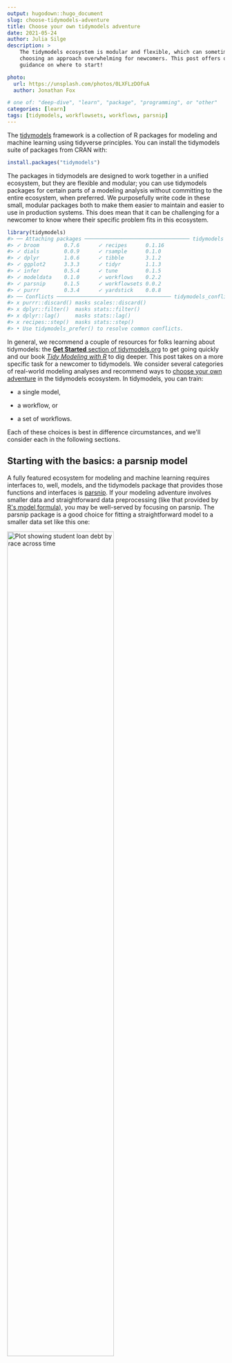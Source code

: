 ```yaml
---
output: hugodown::hugo_document
slug: choose-tidymodels-adventure
title: Choose your own tidymodels adventure
date: 2021-05-24
author: Julia Silge
description: >
    The tidymodels ecosystem is modular and flexible, which can sometimes make
    choosing an approach overwhelming for newcomers. This post offers opinionated 
    guidance on where to start!

photo:
  url: https://unsplash.com/photos/0LXFLzDOfuA
  author: Jonathan Fox

# one of: "deep-dive", "learn", "package", "programming", or "other"
categories: [learn] 
tags: [tidymodels, workflowsets, workflows, parsnip]
---
```




The [tidymodels](https://www.tidymodels.org/) framework is a collection of R packages for modeling and machine learning using tidyverse principles. You can install the tidymodels suite of packages from CRAN with:


```r
install.packages("tidymodels")
```

The packages in tidymodels are designed to work together in a unified ecosystem, but they are flexible and modular; you can use tidymodels packages for certain parts of a modeling analysis without committing to the entire ecosystem, when preferred. We purposefully write code in these small, modular packages both to make them easier to maintain and easier to use in production systems. This does mean that it can be challenging for a newcomer to know where their specific problem fits in this ecosystem.


```r
library(tidymodels)
#> ── Attaching packages ────────────────────────────────── tidymodels 0.1.3 ──
#> ✓ broom        0.7.6      ✓ recipes      0.1.16
#> ✓ dials        0.0.9      ✓ rsample      0.1.0 
#> ✓ dplyr        1.0.6      ✓ tibble       3.1.2 
#> ✓ ggplot2      3.3.3      ✓ tidyr        1.1.3 
#> ✓ infer        0.5.4      ✓ tune         0.1.5 
#> ✓ modeldata    0.1.0      ✓ workflows    0.2.2 
#> ✓ parsnip      0.1.5      ✓ workflowsets 0.0.2 
#> ✓ purrr        0.3.4      ✓ yardstick    0.0.8
#> ── Conflicts ───────────────────────────────────── tidymodels_conflicts() ──
#> x purrr::discard() masks scales::discard()
#> x dplyr::filter()  masks stats::filter()
#> x dplyr::lag()     masks stats::lag()
#> x recipes::step()  masks stats::step()
#> • Use tidymodels_prefer() to resolve common conflicts.
```

In general, we recommend a couple of resources for folks learning about tidymodels: the [**Get Started** section of tidymodels.org](https://www.tidymodels.org/start/) to get going quickly and our book [*Tidy Modeling with R*](https://www.tmwr.org/) to dig deeper. This post takes on a more specific task for a newcomer to tidymodels. We consider several categories of real-world modeling analyses and recommend ways to [choose your own adventure](https://en.wikipedia.org/wiki/Choose_Your_Own_Adventure) in the tidymodels ecosystem. In tidymodels, you can train: 

- a single model, 

- a workflow, or 

- a set of workflows.

Each of these choices is best in difference circumstances, and we'll consider each in the following sections.

## Starting with the basics: a **parsnip** model

A fully featured ecosystem for modeling and machine learning requires interfaces to, well, models, and the tidymodels package that provides those functions and interfaces is [parsnip](https://parsnip.tidymodels.org/). If your modeling adventure involves smaller data and straightforward data preprocessing (like that provided by [R's model formula](https://www.tmwr.org/base-r.html#formula)), you may be well-served by focusing on parsnip. The parsnip package is a good choice for fitting a straightforward model to a smaller data set like this one:

<img src="https://juliasilge.com/blog/student-debt/index_files/figure-html/unnamed-chunk-3-1.png" title="Plot showing student loan debt by race across time" alt="Plot showing student loan debt by race across time" width="70%" />

To learn more about how to fit and evaluate parsnip models, check out [this article at tidymodel.org's **Get Started** section](https://www.tidymodels.org/start/models/) and [this blog post (complete with screencast) by me](https://juliasilge.com/blog/student-debt/). You can use [parsnip's RStudio addin](https://www.tidyverse.org/blog/2021/03/tidymodels-2021-q1/#choose-parsnip-models-with-an-rstudio-addin) to generate code for one or more models!

We don't believe most people using tidymodels fall into this first category, but we think that the tools we've built for these kinds of straightforward analyses are well-designed and will set you up for statistical and practical success in the short and long term. Instead of fitting a model with, say, `lm()`, in parsnip we specify a model with code such as:


```r
linear_reg() %>% set_engine("lm")
#> Linear Regression Model Specification (regression)
#> 
#> Computational engine: lm
```

We then `fit()` that model to data. More code is required to fit a simple model than you may be used to, but learning and using parsnip opens up the door for all the other things you can do with the same pipeline.

## Holistic model **workflows**

When you are setting off on a modeling adventure, it might be worth asking what we even mean by the word "model"; it is a word that gets overloaded really quickly! In the tidymodels ecosystem, we carefully incorporate *both* feature engineering (also called data preprocessing) that must be learned from training data *and* a model fit into a modeling workflow that is estimated together. For example, if you trained a least squares regression model with features learned from principal component analysis, the PCA preprocessing step should be considered part of the model workflow:


<img src="https://www.tmwr.org/premade/proper-workflow.svg" title="Diagram showing that PCA preprocessing is part of the modeling process, together with least squares estimation" alt="Diagram showing that PCA preprocessing is part of the modeling process, together with least squares estimation"  />

In the tidymodels ecosystem, we use the [workflows](https://workflows.tidymodels.org/) package to bundle together model components and promote more fluent modeling processes. You can fit, tune, and resample workflows, and using workflows has benefits from making it easier to keep track of model components in your code to avoiding data leakage in feature engineering.

We generally expect that most people using tidymodels fall into this middle category, and most of our ecosystem is designed to optimize for these users' experience. Choose a `workflow()` if you want to try several model and/or feature engineering options with your data, if you prefer a simpler and more unified interface for fitting and tuning, or if you like composable and pipeable code for analyses. The [usemodels](https://usemodels.tidymodels.org/) package can even automate the creation of a workflow, using _your_ data to determine a good recipe along with the model of your choice.

To learn more about using workflows, see them [used in action in this **Get Started** article](https://www.tidymodels.org/start/case-study/). Also, I have quite a number of blog posts and screencasts that walk through how to use workflows, such as [this one](https://juliasilge.com/blog/palmer-penguins/) that compares two approaches for the same modeling problem and [this one](https://juliasilge.com/blog/water-sources/) that trains and evaluates a single workflow (one preprocessor + model).


## Screening many models: **workflowsets**

Sometimes a modeling practitioner is in a situation where they don't want to try out just a few approaches on a given data set, but *many*: not just two or three or four, but A LOT. This is most common when a practitioner starts a new modeling project with a data set that is not well understood and there is little (or maybe no) _a priori_ knowledge about what kind of approach will work well.

For this kind of tidymodels adventure, we encourage users to try the [workflowsets](https://workflowsets.tidymodels.org/) package, which supports the creation, fitting, and comparison of sets of multiple workflows. Combinations of preprocessors and models can be created, and the resulting workflow set can be tuned or resampled, then evaluated (perhaps using Bayesian analysis):

<img src="https://www.tidyverse.org/blog/2021/03/workflowsets-0-0-1/figure/plot-bayes-1.svg" title="Plot showing RMSE by workflow rank for many models" alt="Plot showing RMSE by workflow rank for many models"  />

We don't expect that most people using tidymodels will use workflowsets, as it is a specialized tool only useful in some contexts. If you are familiar with AutoML tools, you may notice some similarities between them and what this package does; it has many of the same pros and cons. To learn more about workflowsets (including why our group was hesitant to support and build this functionality!) watch [Max's recent talk for the LA RUG](https://youtu.be/2OfTEakSFXQ), and also [read this chapter of our book](https://www.tmwr.org/workflow-sets.html).


## Your own tidymodels adventure

We believe these three general categories cover most of the modeling adventures you as a practitioner might want to embark on, and our guidance here outlines the best choices given the current status of the tidymodels ecosystem here in the middle of 2021. The ecosystem is growing ever more mature, and packages like parsnip and workflows are more stable, while workflowsets is quite new and may be considered more experimental for now.

For questions and discussions about tidymodels packages, modeling, and machine learning, join us [in discussion on RStudio Community](https://rstd.io/tidymodels-community).

